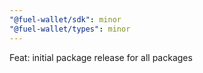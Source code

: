 ```yaml
---
"@fuel-wallet/sdk": minor
"@fuel-wallet/types": minor
---
```


Feat: initial package release for all packages
